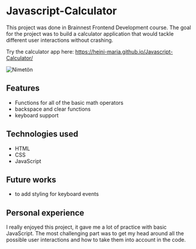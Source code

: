 # Javascript-Calculator

This project was done in Brainnest Frontend Development course. The goal for the project was to build a calculator application that would tackle different user interactions without crashing.

Try the calculator app here:  https://heini-maria.github.io/Javascript-Calculator/

![Nimetön](https://user-images.githubusercontent.com/115211431/208667770-209c455f-6d6a-4002-9cfc-3f453d8ae912.png)


## Features

 * Functions for all of the basic math operators
 * backspace and clear functions
 * keyboard support

## Technologies used
 
* HTML
* CSS
* JavaScript
  
## Future works
  
* to add styling for keyboard events 
 
## Personal experience
I really enjoyed this project, it gave me a lot of practice with basic JavaScript. The most challenging part was to get my head around all the possible user interactions and how to take them into account in the code.
